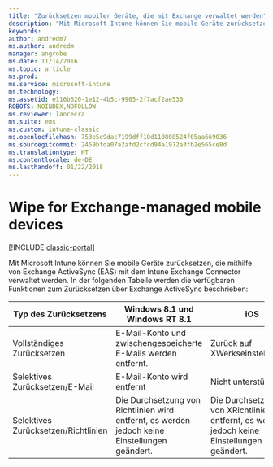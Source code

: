 ```yaml
---
title: "Zurücksetzen mobiler Geräte, die mit Exchange verwaltet werden"
description: "Mit Microsoft Intune können Sie mobile Geräte zurücksetzen, die mithilfe von Exchange ActiveSync (EAS) mit dem Intune Exchange Connector verwaltet werden."
keywords: 
author: andredm7
ms.author: andredm
manager: angrobe
ms.date: 11/14/2016
ms.topic: article
ms.prod: 
ms.service: microsoft-intune
ms.technology: 
ms.assetid: e116b620-1e12-4b5c-9905-2f7acf2ae530
ROBOTS: NOINDEX,NOFOLLOW
ms.reviewer: lancecra
ms.suite: ems
ms.custom: intune-classic
ms.openlocfilehash: 753e5e9dac7199dff18d110808524f05aa669036
ms.sourcegitcommit: 2459bfda07a2afd2cfcd94a1972a3fb2e565ce8d
ms.translationtype: HT
ms.contentlocale: de-DE
ms.lasthandoff: 01/22/2018
---
```

# <a name="wipe-for-exchange-managed-mobile-devices"></a>Wipe for Exchange-managed mobile devices

[!INCLUDE [classic-portal](../includes/classic-portal.md)]

Mit Microsoft Intune können Sie mobile Geräte zurücksetzen, die mithilfe von Exchange ActiveSync (EAS) mit dem Intune Exchange Connector verwaltet werden. In der folgenden Tabelle werden die verfügbaren Funktionen zum Zurücksetzen über Exchange ActiveSync beschrieben:


|      Typ des Zurücksetzens       |              Windows 8.1 und Windows RT 8.1              |                            iOS                             |                          Android                          |
|-------------------------|----------------------------------------------------------|------------------------------------------------------------|-----------------------------------------------------------|
|        Vollständiges Zurücksetzen        |          E-Mail-Konto und zwischengespeicherte E-Mails werden entfernt.           |                      Zurück auf XWerkseinstellungen.                       |                      Zurück auf Werkseinstellungen                       |
|  Selektives Zurücksetzen/E-Mail   |                  E-Mail-Konto wird entfernt                  |                       Nicht unterstützt.                       |                      Nicht unterstützt.                       |
| Selektives Zurücksetzen/Richtlinien | Die Durchsetzung von Richtlinien wird entfernt, es werden jedoch keine Einstellungen geändert. | Die Durchsetzung von XRichtlinien wird entfernt, es werden jedoch keine Einstellungen geändert. | Die Durchsetzung von Richtlinien wird entfernt, es werden jedoch keine Einstellungen geändert. |

